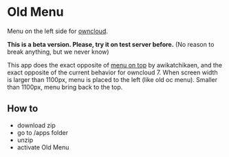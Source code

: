 Old Menu
===========

Menu on the left side for [owncloud](http://owncloud.org/).

**This is a beta version. Please, try it on test server before.** (No reason to break anything, but we never know)

This app does the exact opposite of [menu on top](https://github.com/awikatchikaen/menu_on_top) by awikatchikaen, and
the exact opposite of the current behavior for owncloud 7.
When screen width is larger than 1100px, menu is placed to the left (like old oc menu). Smaller than 1100px, menu bring back
to the top.

## How to

* download zip
* go to /apps folder
* unzip
* activate Old Menu
